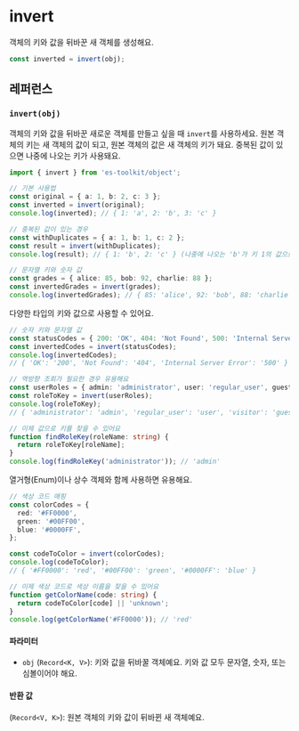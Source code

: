 # invert

객체의 키와 값을 뒤바꾼 새 객체를 생성해요.

```typescript
const inverted = invert(obj);
```

## 레퍼런스

### `invert(obj)`

객체의 키와 값을 뒤바꾼 새로운 객체를 만들고 싶을 때 `invert`를 사용하세요. 원본 객체의 키는 새 객체의 값이 되고, 원본 객체의 값은 새 객체의 키가 돼요. 중복된 값이 있으면 나중에 나오는 키가 사용돼요.

```typescript
import { invert } from 'es-toolkit/object';

// 기본 사용법
const original = { a: 1, b: 2, c: 3 };
const inverted = invert(original);
console.log(inverted); // { 1: 'a', 2: 'b', 3: 'c' }

// 중복된 값이 있는 경우
const withDuplicates = { a: 1, b: 1, c: 2 };
const result = invert(withDuplicates);
console.log(result); // { 1: 'b', 2: 'c' } (나중에 나오는 'b'가 키 1의 값으로 사용됨)

// 문자열 키와 숫자 값
const grades = { alice: 85, bob: 92, charlie: 88 };
const invertedGrades = invert(grades);
console.log(invertedGrades); // { 85: 'alice', 92: 'bob', 88: 'charlie' }
```

다양한 타입의 키와 값으로 사용할 수 있어요.

```typescript
// 숫자 키와 문자열 값
const statusCodes = { 200: 'OK', 404: 'Not Found', 500: 'Internal Server Error' };
const invertedCodes = invert(statusCodes);
console.log(invertedCodes);
// { 'OK': '200', 'Not Found': '404', 'Internal Server Error': '500' }

// 역방향 조회가 필요한 경우 유용해요
const userRoles = { admin: 'administrator', user: 'regular_user', guest: 'visitor' };
const roleToKey = invert(userRoles);
console.log(roleToKey);
// { 'administrator': 'admin', 'regular_user': 'user', 'visitor': 'guest' }

// 이제 값으로 키를 찾을 수 있어요
function findRoleKey(roleName: string) {
  return roleToKey[roleName];
}
console.log(findRoleKey('administrator')); // 'admin'
```

열거형(Enum)이나 상수 객체와 함께 사용하면 유용해요.

```typescript
// 색상 코드 매핑
const colorCodes = {
  red: '#FF0000',
  green: '#00FF00',
  blue: '#0000FF',
};

const codeToColor = invert(colorCodes);
console.log(codeToColor);
// { '#FF0000': 'red', '#00FF00': 'green', '#0000FF': 'blue' }

// 이제 색상 코드로 색상 이름을 찾을 수 있어요
function getColorName(code: string) {
  return codeToColor[code] || 'unknown';
}
console.log(getColorName('#FF0000')); // 'red'
```

#### 파라미터

- `obj` (`Record<K, V>`): 키와 값을 뒤바꿀 객체예요. 키와 값 모두 문자열, 숫자, 또는 심볼이어야 해요.

#### 반환 값

(`Record<V, K>`): 원본 객체의 키와 값이 뒤바뀐 새 객체예요.
